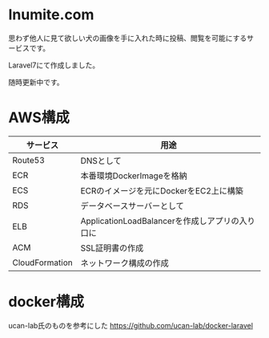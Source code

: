 # Inumite.com

思わず他人に見て欲しい犬の画像を手に入れた時に投稿、閲覧を可能にするサービスです。

Laravel7にて作成しました。

随時更新中です。

# AWS構成

|サービス|用途|
|---|---|
|Route53|DNSとして|
|ECR|本番環境DockerImageを格納|
|ECS|ECRのイメージを元にDockerをEC2上に構築|
|RDS|データベースサーバーとして|
|ELB|ApplicationLoadBalancerを作成しアプリの入り口に|
|ACM|SSL証明書の作成|
|CloudFormation|ネットワーク構成の作成|

# docker構成 

ucan-lab氏のものを参考にした
https://github.com/ucan-lab/docker-laravel
